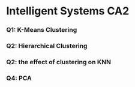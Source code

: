 # Intelligent Systems CA2

### Q1: K-Means Clustering 
### Q2: Hierarchical Clustering
### Q2: the effect of clustering on KNN
### Q4: PCA 
